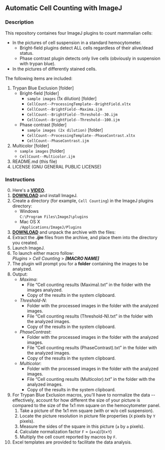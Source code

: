 ## Automatic Cell Counting with ImageJ
### Description
This repository containes four ImageJ plugins to count mammalian cells:  
+ In the pictures of cell suspension in a standard hemocytometer.   
  + Bright-field plugins detect ALL cells regardless of their alive/dead status.    
  + Phase contrast plugin detects only live cells (obviously in suspension with trypan blue).
+ In the pictures of differently stained cells.

The following items are included:

1. Trypan Blue Exclusion [folder]
	+ Bright-field [folder]
		- `sample images` (1x dilution)  [folder]
		- `CellCount--ProcessingTemplate--BrightField.xltx`   
		- `CellCount--BrightField--Maxima.ijm`
		- `CellCount--BrightField--Threshold--30.ijm`
		- `CellCount--BrightField--Threshold--100.ijm`     
	+ Phase contrast [folder]   
		- `sample images (2x dilution)`  [folder]   
		- `CellCount--ProcessingTemplate--PhaseContrast.xltx`   
		- `CellCount--PhaseContrast.ijm` 
2. Multicolor [folder]
	- `sample images`  [folder]
	- `CellCount--Multicolor.ijm`
3. README.md  (this file)
4. LICENSE  (GNU GENERAL PUBLIC LICENSE)	
	
	
### Instructions
0. Here's a **[VIDEO](https://youtu.be/0X3AuflpKUM)**.
1. **[DOWNLOAD](http://rsbweb.nih.gov/ij/download.html)** and install ImageJ.  
2. Create a directory (for example, `Cell Counting`) in the ImageJ plugins directory:  
	+ Windows  
	```C:\Program Files\ImageJ\plugins```  
	+ Mac OS X  
	`/Applications/ImageJ/Plugins`  
3. **[DOWNLOAD](https://github.com/grishagin/CellCounting/archive/master.zip)** and unpack the archive with the files:  
4. Extract the _**.ijm**_ files from the archive, and place them into the directory you created.   
5. Launch ImageJ.
6. To launch either macro follow:  
    _Plugins_ > _Cell Counting_ > _**[MACRO NAME]**_   
7. The plugin will prompt you for a **folder** containing the images to be analyzed.
8. Output:
	+ _Maxima_:
		+ File “Cell counting results (Maxima).txt” in the folder with the images analyzed.
		+ Copy of the results in the system clipboard.
	+ _Threshold-N_:
		+ Folder with the processed images in the folder with the analyzed images.
		+ File “Cell counting results (Threshold-N).txt” in the folder with the analyzed images.
		+ Copy of the results in the system clipboard.
	+ _PhaseContrast_:
 		+ Folder with the processed images in the folder with the analyzed images.
		+ File “Cell counting results (PhaseContrast).txt” in the folder with the analyzed images.
		+ Copy of the results in the system clipboard.
 	+ _Multicolor_:
		+ Folder with the processed images in the folder with the analyzed images.
 		+ File “Cell counting results (Multicolor).txt” in the folder with the analyzed images.
		+ Copy of the results in the system clipboard.
9. For Trypan Blue Exclusion macros, you'll have to normalize the data -- effectively, account for how different the size of your picture is compared to the size of the 1x1 mm square on the hemocytometer panel.   
    1. Take a picture of the 1x1 mm square (with or w/o cell suspension).
	1. Locate the picture resolution in picture file properties (`X` pixels by `Y` pixels).
	1. Measure the sides of the square in this picture (`a` by `a` pixels).
	1. Calculate normalization factor `F` = (`a`×`a`)/(`X`×`Y`)
	1. Multiply the cell count reported by macros by `F`.
10. Excel templates are provided to facilitate the data analysis.
